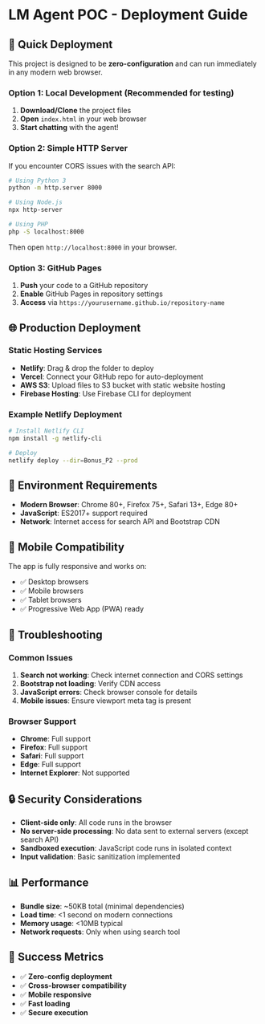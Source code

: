 # LM Agent POC - Deployment Guide

## 🚀 Quick Deployment

This project is designed to be **zero-configuration** and can run immediately in any modern web browser.

### Option 1: Local Development (Recommended for testing)
1. **Download/Clone** the project files
2. **Open** `index.html` in your web browser
3. **Start chatting** with the agent!

### Option 2: Simple HTTP Server
If you encounter CORS issues with the search API:

```bash
# Using Python 3
python -m http.server 8000

# Using Node.js
npx http-server

# Using PHP
php -S localhost:8000
```

Then open `http://localhost:8000` in your browser.

### Option 3: GitHub Pages
1. **Push** your code to a GitHub repository
2. **Enable** GitHub Pages in repository settings
3. **Access** via `https://yourusername.github.io/repository-name`

## 🌐 Production Deployment

### Static Hosting Services
- **Netlify**: Drag & drop the folder to deploy
- **Vercel**: Connect your GitHub repo for auto-deployment
- **AWS S3**: Upload files to S3 bucket with static website hosting
- **Firebase Hosting**: Use Firebase CLI for deployment

### Example Netlify Deployment
```bash
# Install Netlify CLI
npm install -g netlify-cli

# Deploy
netlify deploy --dir=Bonus_P2 --prod
```

## 🔧 Environment Requirements

- **Modern Browser**: Chrome 80+, Firefox 75+, Safari 13+, Edge 80+
- **JavaScript**: ES2017+ support required
- **Network**: Internet access for search API and Bootstrap CDN

## 📱 Mobile Compatibility

The app is fully responsive and works on:
- ✅ Desktop browsers
- ✅ Mobile browsers
- ✅ Tablet browsers
- ✅ Progressive Web App (PWA) ready

## 🚨 Troubleshooting

### Common Issues

1. **Search not working**: Check internet connection and CORS settings
2. **Bootstrap not loading**: Verify CDN access
3. **JavaScript errors**: Check browser console for details
4. **Mobile issues**: Ensure viewport meta tag is present

### Browser Support
- **Chrome**: Full support
- **Firefox**: Full support  
- **Safari**: Full support
- **Edge**: Full support
- **Internet Explorer**: Not supported

## 🔒 Security Considerations

- **Client-side only**: All code runs in the browser
- **No server-side processing**: No data sent to external servers (except search API)
- **Sandboxed execution**: JavaScript code runs in isolated context
- **Input validation**: Basic sanitization implemented

## 📊 Performance

- **Bundle size**: ~50KB total (minimal dependencies)
- **Load time**: <1 second on modern connections
- **Memory usage**: <10MB typical
- **Network requests**: Only when using search tool

## 🎯 Success Metrics

- ✅ **Zero-config deployment**
- ✅ **Cross-browser compatibility** 
- ✅ **Mobile responsive**
- ✅ **Fast loading**
- ✅ **Secure execution**
